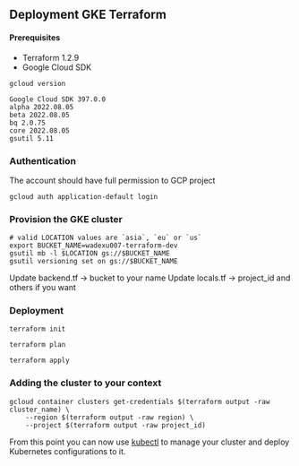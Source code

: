 ## Deployment GKE Terraform

#### Prerequisites
* Terraform 1.2.9
* Google Cloud SDK

```
gcloud version

Google Cloud SDK 397.0.0
alpha 2022.08.05
beta 2022.08.05
bq 2.0.75
core 2022.08.05
gsutil 5.11
```

### Authentication
The account should have full permission to GCP project
```
gcloud auth application-default login
```

### Provision the GKE cluster
```
# valid LOCATION values are `asia`, `eu` or `us`
export BUCKET_NAME=wadexu007-terraform-dev
gsutil mb -l $LOCATION gs://$BUCKET_NAME
gsutil versioning set on gs://$BUCKET_NAME
```
Update backend.tf -> bucket to your name
Update locals.tf -> project_id and others if you want

### Deployment
```
terraform init

terraform plan

terraform apply
```


### Adding the cluster to your context
```shell
gcloud container clusters get-credentials $(terraform output -raw cluster_name) \
    --region $(terraform output -raw region) \
    --project $(terraform output -raw project_id)
```

From this point you can now use [kubectl](https://kubernetes.io/docs/reference/kubectl/) to manage your cluster and deploy Kubernetes configurations to it.
